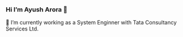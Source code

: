 ### Hi I’m Ayush Arora 👋

🔭 I’m currently working as a System Enginner with Tata Consultancy Services Ltd.

<!--
**ayusharora45/ayusharora45** is a ✨ _special_ ✨ repository because its `README.md` (this file) appears on your GitHub profile.

Here are some ideas to get you started:

- 🔭 I’m currently working as a System Enginner with Tata Consultancy Services Ltd.
**🌱 I’m currently learning ...
**👯 I’m looking to collaborate on ...
- 🤔 I’m looking for help with ...
- 💬 Ask me about ...
- 📫 How to reach me: ayusharora45@gmail.com or you can connect on LinkedIn:	https://www.linkedin.com/in/ayush-arora-730a17146/
**😄 Pronouns: ...
**⚡ Fun fact: ...

I have good knowledge on Python, C# Profesionally worked on .NET
-->
